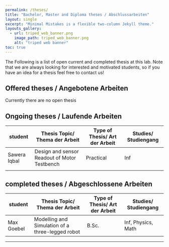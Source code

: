 ```yaml
---
permalink: /theses/
title: "Bachelor, Master and Diploma theses / Abschlussarbeiten"
layout: single
excerpt: "Minimal Mistakes is a flexible two-column Jekyll theme."
layouts_gallery:
  - url: triped_web_banner.png
    image_path: triped_web_banner.png
    alt: "triped web banner"
toc: true
---
```


The Following is a list of open current and completed thesis at this lab.
Note that we are always looking for interested and motivated students, so if you have an idea for a thesis feel free to contact us!
## Offered theses / Angebotene Arbeiten
Currently there are no open thesis

## Ongoing theses / Laufende Arbeiten
| student | Thesis Topic/ Thema der Arbeit | Type of Thesis/ Art der Arbeit | Studies/ Studiengang |
|---------|--------------------------------|--------------------------------|----------------------|
| Sawera Iqbal   |   Design and sensor Readout of Motor Testbench  | Practical                               |    Inf                  |
|         |                                |                                |                      |

## completed theses / Abgeschlossene Arbeiten
| student | Thesis Topic/ Thema der Arbeit | Type of Thesis/ Art der Arbeit | Studies/ Studiengang |
|---------|--------------------------------|--------------------------------|----------------------|
|    Max Goebel     |   Modelling and Simulation of a three-legged robot    |B.Sc. |       Inf, Physics, Math               |




---

